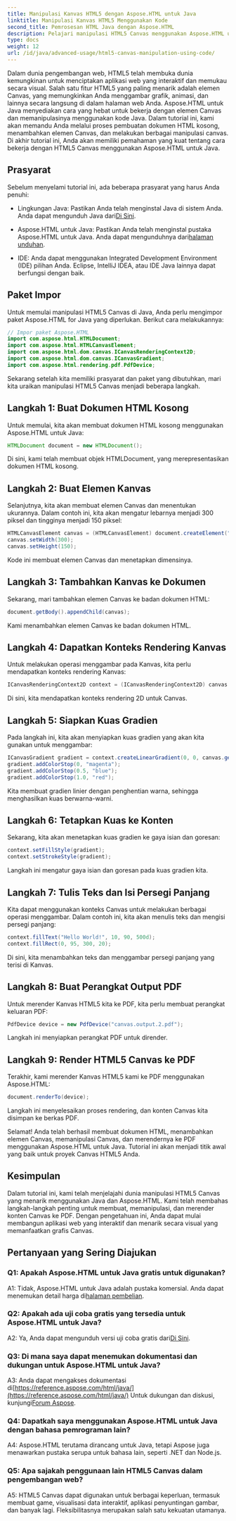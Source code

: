 ```yaml
---
title: Manipulasi Kanvas HTML5 dengan Aspose.HTML untuk Java
linktitle: Manipulasi Kanvas HTML5 Menggunakan Kode
second_title: Pemrosesan HTML Java dengan Aspose.HTML
description: Pelajari manipulasi HTML5 Canvas menggunakan Aspose.HTML untuk Java. Buat grafik interaktif dengan panduan langkah demi langkah.
type: docs
weight: 12
url: /id/java/advanced-usage/html5-canvas-manipulation-using-code/
---
```

Dalam dunia pengembangan web, HTML5 telah membuka dunia kemungkinan untuk menciptakan aplikasi web yang interaktif dan memukau secara visual. Salah satu fitur HTML5 yang paling menarik adalah elemen Canvas, yang memungkinkan Anda menggambar grafik, animasi, dan lainnya secara langsung di dalam halaman web Anda. Aspose.HTML untuk Java menyediakan cara yang hebat untuk bekerja dengan elemen Canvas dan memanipulasinya menggunakan kode Java. Dalam tutorial ini, kami akan memandu Anda melalui proses pembuatan dokumen HTML kosong, menambahkan elemen Canvas, dan melakukan berbagai manipulasi canvas. Di akhir tutorial ini, Anda akan memiliki pemahaman yang kuat tentang cara bekerja dengan HTML5 Canvas menggunakan Aspose.HTML untuk Java.

## Prasyarat

Sebelum menyelami tutorial ini, ada beberapa prasyarat yang harus Anda penuhi:

-  Lingkungan Java: Pastikan Anda telah menginstal Java di sistem Anda. Anda dapat mengunduh Java dari[Di Sini](https://www.java.com/download/).

-  Aspose.HTML untuk Java: Pastikan Anda telah menginstal pustaka Aspose.HTML untuk Java. Anda dapat mengunduhnya dari[halaman unduhan](https://releases.aspose.com/html/java/).

- IDE: Anda dapat menggunakan Integrated Development Environment (IDE) pilihan Anda. Eclipse, IntelliJ IDEA, atau IDE Java lainnya dapat berfungsi dengan baik.

## Paket Impor

Untuk memulai manipulasi HTML5 Canvas di Java, Anda perlu mengimpor paket Aspose.HTML for Java yang diperlukan. Berikut cara melakukannya:

```java
// Impor paket Aspose.HTML
import com.aspose.html.HTMLDocument;
import com.aspose.html.HTMLCanvasElement;
import com.aspose.html.dom.canvas.ICanvasRenderingContext2D;
import com.aspose.html.dom.canvas.ICanvasGradient;
import com.aspose.html.rendering.pdf.PdfDevice;
```

Sekarang setelah kita memiliki prasyarat dan paket yang dibutuhkan, mari kita uraikan manipulasi HTML5 Canvas menjadi beberapa langkah.

## Langkah 1: Buat Dokumen HTML Kosong

Untuk memulai, kita akan membuat dokumen HTML kosong menggunakan Aspose.HTML untuk Java:

```java
HTMLDocument document = new HTMLDocument();
```

Di sini, kami telah membuat objek HTMLDocument, yang merepresentasikan dokumen HTML kosong.

## Langkah 2: Buat Elemen Kanvas

Selanjutnya, kita akan membuat elemen Canvas dan menentukan ukurannya. Dalam contoh ini, kita akan mengatur lebarnya menjadi 300 piksel dan tingginya menjadi 150 piksel:

```java
HTMLCanvasElement canvas = (HTMLCanvasElement) document.createElement("canvas");
canvas.setWidth(300);
canvas.setHeight(150);
```

Kode ini membuat elemen Canvas dan menetapkan dimensinya.

## Langkah 3: Tambahkan Kanvas ke Dokumen

Sekarang, mari tambahkan elemen Canvas ke badan dokumen HTML:

```java
document.getBody().appendChild(canvas);
```

Kami menambahkan elemen Canvas ke badan dokumen HTML.

## Langkah 4: Dapatkan Konteks Rendering Kanvas

Untuk melakukan operasi menggambar pada Kanvas, kita perlu mendapatkan konteks rendering Kanvas:

```java
ICanvasRenderingContext2D context = (ICanvasRenderingContext2D) canvas.getContext("2d");
```

Di sini, kita mendapatkan konteks rendering 2D untuk Canvas.

## Langkah 5: Siapkan Kuas Gradien

Pada langkah ini, kita akan menyiapkan kuas gradien yang akan kita gunakan untuk menggambar:

```java
ICanvasGradient gradient = context.createLinearGradient(0, 0, canvas.getWidth(), 0);
gradient.addColorStop(0, "magenta");
gradient.addColorStop(0.5, "blue");
gradient.addColorStop(1.0, "red");
```

Kita membuat gradien linier dengan penghentian warna, sehingga menghasilkan kuas berwarna-warni.

## Langkah 6: Tetapkan Kuas ke Konten

Sekarang, kita akan menetapkan kuas gradien ke gaya isian dan goresan:

```java
context.setFillStyle(gradient);
context.setStrokeStyle(gradient);
```

Langkah ini mengatur gaya isian dan goresan pada kuas gradien kita.

## Langkah 7: Tulis Teks dan Isi Persegi Panjang

Kita dapat menggunakan konteks Canvas untuk melakukan berbagai operasi menggambar. Dalam contoh ini, kita akan menulis teks dan mengisi persegi panjang:

```java
context.fillText("Hello World!", 10, 90, 500d);
context.fillRect(0, 95, 300, 20);
```

Di sini, kita menambahkan teks dan menggambar persegi panjang yang terisi di Kanvas.

## Langkah 8: Buat Perangkat Output PDF

Untuk merender Kanvas HTML5 kita ke PDF, kita perlu membuat perangkat keluaran PDF:

```java
PdfDevice device = new PdfDevice("canvas.output.2.pdf");
```

Langkah ini menyiapkan perangkat PDF untuk dirender.

## Langkah 9: Render HTML5 Canvas ke PDF

Terakhir, kami merender Kanvas HTML5 kami ke PDF menggunakan Aspose.HTML:

```java
document.renderTo(device);
```

Langkah ini menyelesaikan proses rendering, dan konten Canvas kita disimpan ke berkas PDF.

Selamat! Anda telah berhasil membuat dokumen HTML, menambahkan elemen Canvas, memanipulasi Canvas, dan merendernya ke PDF menggunakan Aspose.HTML untuk Java. Tutorial ini akan menjadi titik awal yang baik untuk proyek Canvas HTML5 Anda.

## Kesimpulan

Dalam tutorial ini, kami telah menjelajahi dunia manipulasi HTML5 Canvas yang menarik menggunakan Java dan Aspose.HTML. Kami telah membahas langkah-langkah penting untuk membuat, memanipulasi, dan merender konten Canvas ke PDF. Dengan pengetahuan ini, Anda dapat mulai membangun aplikasi web yang interaktif dan menarik secara visual yang memanfaatkan grafis Canvas.

## Pertanyaan yang Sering Diajukan

### Q1: Apakah Aspose.HTML untuk Java gratis untuk digunakan?

 A1: Tidak, Aspose.HTML untuk Java adalah pustaka komersial. Anda dapat menemukan detail harga di[halaman pembelian](https://purchase.aspose.com/buy).

### Q2: Apakah ada uji coba gratis yang tersedia untuk Aspose.HTML untuk Java?

 A2: Ya, Anda dapat mengunduh versi uji coba gratis dari[Di Sini](https://releases.aspose.com/).

### Q3: Di mana saya dapat menemukan dokumentasi dan dukungan untuk Aspose.HTML untuk Java?

 A3: Anda dapat mengakses dokumentasi di[https://reference.aspose.com/html/java/](https://reference.aspose.com/html/java/) Untuk dukungan dan diskusi, kunjungi[Forum Aspose](https://forum.aspose.com/).

### Q4: Dapatkah saya menggunakan Aspose.HTML untuk Java dengan bahasa pemrograman lain?

A4: Aspose.HTML terutama dirancang untuk Java, tetapi Aspose juga menawarkan pustaka serupa untuk bahasa lain, seperti .NET dan Node.js.

### Q5: Apa sajakah penggunaan lain HTML5 Canvas dalam pengembangan web?

A5: HTML5 Canvas dapat digunakan untuk berbagai keperluan, termasuk membuat game, visualisasi data interaktif, aplikasi penyuntingan gambar, dan banyak lagi. Fleksibilitasnya merupakan salah satu kekuatan utamanya.